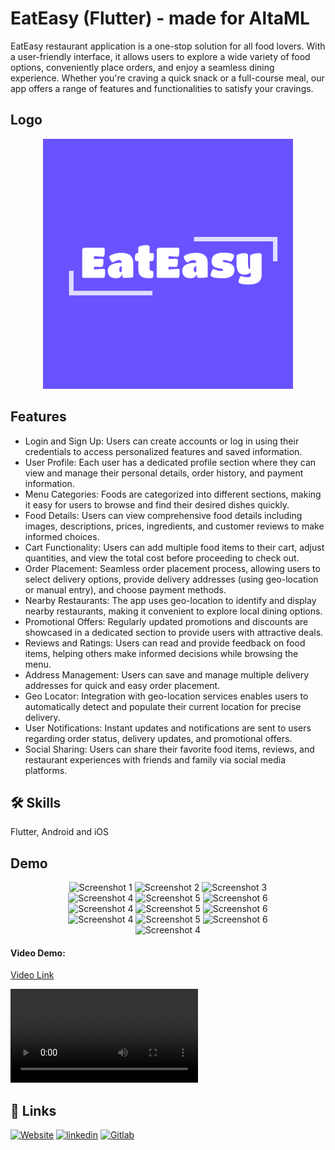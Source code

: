 # EatEasy (Flutter) - made for AltaML

EatEasy restaurant application is a one-stop solution for all food lovers. With a user-friendly interface, it allows users to explore a wide variety of food options, conveniently place orders, and enjoy a seamless dining experience. Whether you're craving a quick snack or a full-course meal, our app offers a range of features and functionalities to satisfy your cravings.

## Logo

<div align='center'>
  <img src='./assets/logo.png' width='400' alt='EatEasy Logo'>
</div>

## Features

- Login and Sign Up: Users can create accounts or log in using their credentials to access personalized features and saved information.
- User Profile: Each user has a dedicated profile section where they can view and manage their personal details, order history, and payment information.
- Menu Categories: Foods are categorized into different sections, making it easy for users to browse and find their desired dishes quickly.
- Food Details: Users can view comprehensive food details including images, descriptions, prices, ingredients, and customer reviews to make informed choices.
- Cart Functionality: Users can add multiple food items to their cart, adjust quantities, and view the total cost before proceeding to check out.
- Order Placement: Seamless order placement process, allowing users to select delivery options, provide delivery addresses (using geo-location or manual entry), and choose payment methods.
- Nearby Restaurants: The app uses geo-location to identify and display nearby restaurants, making it convenient to explore local dining options.
- Promotional Offers: Regularly updated promotions and discounts are showcased in a dedicated section to provide users with attractive deals.
- Reviews and Ratings: Users can read and provide feedback on food items, helping others make informed decisions while browsing the menu.
- Address Management: Users can save and manage multiple delivery addresses for quick and easy order placement.
- Geo Locator: Integration with geo-location services enables users to automatically detect and populate their current location for precise delivery.
- User Notifications: Instant updates and notifications are sent to users regarding order status, delivery updates, and promotional offers.
- Social Sharing: Users can share their favorite food items, reviews, and restaurant experiences with friends and family via social media platforms.

## 🛠 Skills

Flutter, Android and iOS

## Demo

<div align='center'>
  <img src='https://gitlab.com/maz341/eat-easy/-/raw/main/assets/screenshots/1.jpg' width='200' alt='Screenshot 1'>
  <img src='https://gitlab.com/maz341/eat-easy/-/raw/main/assets/screenshots/2.jpg' width='200' alt='Screenshot 2'>
  <img src='https://gitlab.com/maz341/eat-easy/-/raw/main/assets/screenshots/3.jpg' width='200' alt='Screenshot 3'>
 
</div>
<div align='center'>

 <img src='https://gitlab.com/maz341/eat-easy/-/raw/main/assets/screenshots/4.jpg' width='200' alt='Screenshot 4'>
  <img src='https://gitlab.com/maz341/eat-easy/-/raw/main/assets/screenshots/5.jpg' width='200' alt='Screenshot 5'>
  <img src='https://gitlab.com/maz341/eat-easy/-/raw/main/assets/screenshots/6.jpg' width='200' alt='Screenshot 6'>
</div>

<div align='center'>

 <img src='https://gitlab.com/maz341/eat-easy/-/raw/main/assets/screenshots/7.jpg' width='200' alt='Screenshot 4'>
  <img src='https://gitlab.com/maz341/eat-easy/-/raw/main/assets/screenshots/8.jpg' width='200' alt='Screenshot 5'>
  <img src='https://gitlab.com/maz341/eat-easy/-/raw/main/assets/screenshots/9.jpg' width='200' alt='Screenshot 6'>
</div>

<div align='center'>

 <img src='https://gitlab.com/maz341/eat-easy/-/raw/main/assets/screenshots/10.jpg' width='200' alt='Screenshot 4'>
  <img src='https://gitlab.com/maz341/eat-easy/-/raw/main/assets/screenshots/11.jpg' width='200' alt='Screenshot 5'>
  <img src='https://gitlab.com/maz341/eat-easy/-/raw/main/assets/screenshots/12.jpg' width='200' alt='Screenshot 6'>
</div>

<div align='center'>

 <img src='https://gitlab.com/maz341/eat-easy/-/raw/main/assets/screenshots/13.jpg' width='200' alt='Screenshot 4'>
  
</div>

#### Video Demo:

[Video Link](https://github.com/maz341/EatEasy/blob/main/assets/screenshots/recording.mp4)

![Video Demo](https://github.com/maz341/EatEasy/blob/main/assets/screenshots/recording.mp4)

<!-- [Video Link](https://gitlab.com/maz341/eat-easy/-/blob/main/assets/screenshots/recording.mp4) -->
<!-- ![Video Demo](https://gitlab.com/maz341/eat-easy/-/raw/main/assets/screenshots/recording.mp4) -->

## 🔗 Links

[![Website](https://img.shields.io/badge/my_portfolio-000?style=for-the-badge&logo=ko-fi&logoColor=white)](https://maazkamal.com)
[![linkedin](https://img.shields.io/badge/linkedin-0A66C2?style=for-the-badge&logo=linkedin&logoColor=white)](https://www.linkedin.com/in/mazkamal/)
[![Gitlab](https://img.shields.io/badge/gitlab-fc6d27?style=for-the-badge&logo=gitlab&logoColor=white)](https://gitlab.com/maz341)

